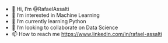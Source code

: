 - 👋 Hi, I’m @RafaelAssalti
- 👀 I’m interested in Machine Learning
- 🌱 I’m currently learning Python
- 💞️ I’m looking to collaborate on Data Science
- 📫 How to reach me https://www.linkedin.com/in/rafael-assalti

<!---
RafaelAssalti/RafaelAssalti is a ✨ special ✨ repository because its `README.md` (this file) appears on your GitHub profile.
You can click the Preview link to take a look at your changes.
--->
